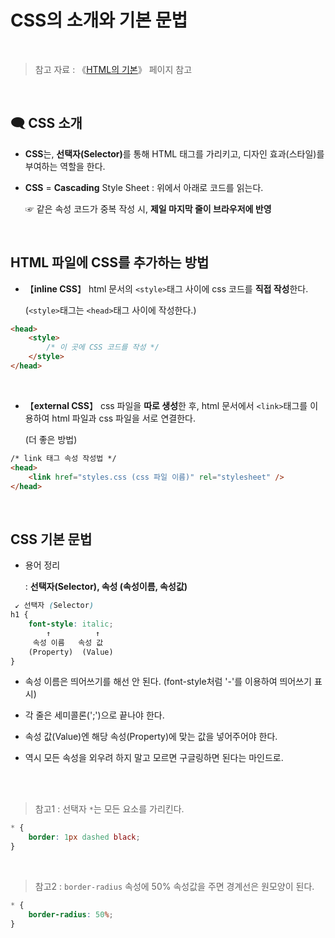 # CSS의 소개와 기본 문법

<br/>

>  참고 자료 : 《<a href="https://github.com/SangYoonLee1231/TIL/blob/main/HTML%20%26%20CSS/html_basic_concept.md">HTML의 기본</a>》 페이지 참고

<br/>

## 🗨 CSS 소개

* <strong>CSS</strong>는, <strong>선택자(Selector)</strong>를 통해 HTML 태그를 가리키고, 디자인 효과(스타일)를 부여하는 역할을 한다.

* <strong>CSS</strong> = <strong>Cascading</strong> Style Sheet : 위에서 아래로 코드를 읽는다.  

  ☞ 같은 속성 코드가 중복 작성 시, <strong>제일 마지막 줄이 브라우저에 반영</strong>

<br/>

## HTML 파일에 CSS를 추가하는 방법

*  【<strong>inline CSS</strong>】 html 문서의 <code>\<style></code>태그 사이에 css 코드를 <strong>직접 작성</strong>한다.  

   (<code>\<style></code>태그는 <code>\<head></code>태그 사이에 작성한다.)

```html
<head>
    <style>
        /* 이 곳에 CSS 코드를 작성 */
    </style>
</head>
```

<br/>

*  【<strong>external CSS</strong>】 css 파일을 <strong>따로 생성</strong>한 후, html 문서에서 <code>\<link></code>태그를 이용하여 html 파일과 css 파일을 서로 연결한다.  

   (더 좋은 방법)

```html
/* link 태그 속성 작성법 */
<head>
    <link href="styles.css (css 파일 이름)" rel="stylesheet" />
</head>
```

<br/>

## CSS 기본 문법

* 용어 정리  

    : <strong>선택자(Selector), 속성 (속성이름, 속성값)</strong>

```css
 ↙ 선택자 (Selector)
h1 {
    font-style: italic;
        ↑          ↑
     속성 이름   속성 값
    (Property)  (Value)
}
```

* 속성 이름은 띄어쓰기를 해선 안 된다. (font-style처럼 '-'를 이용하여 띄어쓰기 표시)

* 각 줄은 세미콜론(';')으로 끝나야 한다.

* 속성 값(Value)엔 해당 속성(Property)에 맞는 값을 넣어주어야 한다.

* 역시 모든 속성을 외우려 하지 말고 모르면 구글링하면 된다는 마인드로.

<br/>
<br/>

> 참고1 : 선택자 <code>*</code>는 모든 요소를 가리킨다.
```css
* {
    border: 1px dashed black;
}
```

<br/>

> 참고2 : <code>border-radius</code> 속성에 50% 속성값을 주면 경계선은 원모양이 된다.
```css
* {
    border-radius: 50%;
}
```